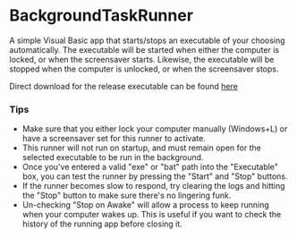 # BackgroundTaskRunner

A simple Visual Basic app that starts/stops an executable of your choosing automatically.
The executable will be started when either the computer is locked, or when the screensaver starts.
Likewise, the executable will be stopped when the computer is unlocked, or when the screensaver stops.

Direct download for the release executable can be found [here](https://github.com/jospete/BackgroundTaskRunner/blob/master/Release/BackgroundTaskRunner.exe)

### Tips

- Make sure that you either lock your computer manually (Windows+L) or have a screensaver set for this runner to activate.
- This runner will not run on startup, and must remain open for the selected executable to be run in the background.
- Once you've entered a valid "exe" or "bat" path into the "Executable" box, you can test the runner by pressing the "Start" and "Stop" buttons.
- If the runner becomes slow to respond, try clearing the logs and hitting the "Stop" button to make sure there's no lingering funk.
- Un-checking "Stop on Awake" will allow a process to keep running when your computer wakes up. This is useful if you want to check the history of the running app before closing it.
